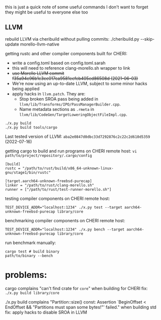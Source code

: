 this is just a quick note of some useful commands I don't want to forget
they might be useful to everyone else too


## LLVM
rebuild LLVM via cheribuild without pulling commits:
./cheribuild.py --skip-update morello-llvm-native

getting rustc and other compiler components built for CHERI:
 - write a config.toml based on config.toml.sarah
 - this will need to reference clang-morello.sh wrapper to link
 - ~~use Morello LLVM commit f35a94e96b1c3cc017ca9581ecfeb405ed86508d (2021-06-03)~~
 - We're now using an up-to-date LLVM, subject to some minor hacks being applied
 - apply hacks in `llvm.patch`. They are:
    - Stop broken SROA pass being added in `llvm/lib/Transforms/IPO/PassManagerBuilder.cpp`.
    - Name metadata sections as `.rmeta` in `llvm/lib/CodeGen/TargetLoweringObjectFileImpl.cpp`.

```
./x.py build
./x.py build tools/cargo
```

Last tested version of LLVM: `aba2e0847d0dbc33d7292876c2c22c2d610d5359` (2022-07-16)

getting cargo to build and run programs on CHERI remote host:
`vi path/to/project/repository/.cargo/config`

	[build]
	rustc = "/path/to/rust/build/x86_64-unknown-linux-gnu/stage1/bin/rustc"
	
	[target.aarch64-unknown-freebsd-purecap]
	linker = "/path/to/rust/clang-morello.sh"
	runner = ["/path/to/rust/test-runner-morello.sh"]

testing compiler components on CHERI remote host:

`TEST_DEVICE_ADDR="localhost:1234" ./x.py test --target aarch64-unknown-freebsd-purecap library/core`

benchmarking compiler components on CHERI remote host:

`TEST_DEVICE_ADDR="localhost:1234" ./x.py bench --target aarch64-unknown-freebsd-purecap library/core`

run benchmark manually:
```
cargo test # build binary
path/to/binary --bench
```

# problems:
cargo complains "can't find crate for `core`" when building for CHERI
fix: `./x.py build library/core`

./x.py build complains "Partition::size() const: Assertion `BeginOffset < EndOffset && "Partitions must span some bytes!"' failed." when building std
fix: apply hacks to disable SROA in LLVM

